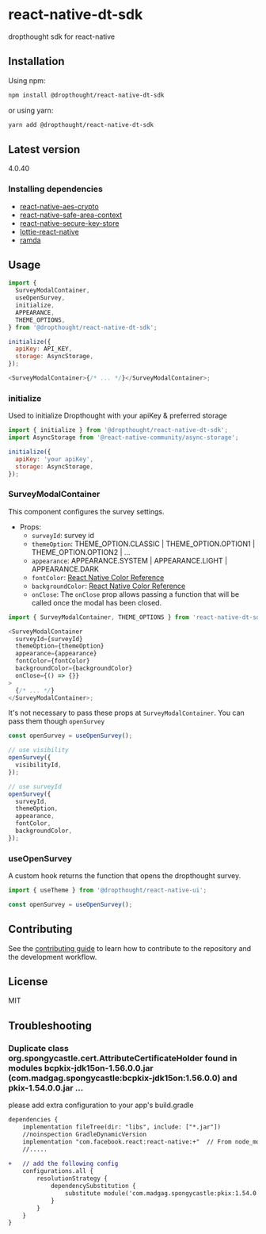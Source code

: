 # react-native-dt-sdk

dropthought sdk for react-native

## Installation

Using npm:

```sh
npm install @dropthought/react-native-dt-sdk
```

or using yarn:

```sh
yarn add @dropthought/react-native-dt-sdk
```

## Latest version
4.0.40

### Installing dependencies

- [react-native-aes-crypto](https://www.npmjs.com/package/react-native-aes-crypto)
- [react-native-safe-area-context](https://github.com/th3rdwave/react-native-safe-area-context#getting-started)
- [react-native-secure-key-store](https://www.npmjs.com/package/react-native-secure-key-store)
- [lottie-react-native](https://github.com/lottie-react-native/lottie-react-native)
- [ramda](https://github.com/ramda/ramda)

## Usage

```js
import {
  SurveyModalContainer,
  useOpenSurvey,
  initialize,
  APPEARANCE,
  THEME_OPTIONS,
} from '@dropthought/react-native-dt-sdk';

initialize({
  apiKey: API_KEY,
  storage: AsyncStorage,
});

<SurveyModalContainer>{/* ... */}</SurveyModalContainer>;
```

### initialize

Used to initialize Dropthought with your apiKey & preferred storage

```js
import { initialize } from '@dropthought/react-native-dt-sdk';
import AsyncStorage from '@react-native-community/async-storage';

initialize({
  apiKey: 'your apiKey',
  storage: AsyncStorage,
});
```

### SurveyModalContainer

This component configures the survey settings.

- Props:
  - `surveyId`: survey id
  - `themeOption`: THEME_OPTION.CLASSIC | THEME_OPTION.OPTION1 | THEME_OPTION.OPTION2 | ...
  - `appearance`: APPEARANCE.SYSTEM | APPEARANCE.LIGHT | APPEARANCE.DARK
  - `fontColor`: [React Native Color Reference](https://reactnative.dev/docs/colors)
  - `backgroundColor`: [React Native Color Reference](https://reactnative.dev/docs/colors)
  - `onClose`: The `onClose` prop allows passing a function that will be called once the modal has been closed.

```js
import { SurveyModalContainer, THEME_OPTIONS } from 'react-native-dt-sdk';

<SurveyModalContainer
  surveyId={surveyId}
  themeOption={themeOption}
  appearance={appearance}
  fontColor={fontColor}
  backgroundColor={backgroundColor}
  onClose={() => {}}
>
  {/* ... */}
</SurveyModalContainer>;
```

It's not necessary to pass these props at `SurveyModalContainer`. You can pass them though `openSurvey`

```js
const openSurvey = useOpenSurvey();

// use visibility
openSurvey({
  visibilityId,
});

// use surveyId
openSurvey({
  surveyId,
  themeOption,
  appearance,
  fontColor,
  backgroundColor,
});
```

### useOpenSurvey

A custom hook returns the function that opens the dropthought survey.

```js
import { useTheme } from '@dropthought/react-native-ui';

const openSurvey = useOpenSurvey();
```

## Contributing

See the [contributing guide](CONTRIBUTING.md) to learn how to contribute to the repository and the development workflow.

## License

MIT

## Troubleshooting

### Duplicate class org.spongycastle.cert.AttributeCertificateHolder found in modules bcpkix-jdk15on-1.56.0.0.jar (com.madgag.spongycastle:bcpkix-jdk15on:1.56.0.0) and pkix-1.54.0.0.jar ...

please add extra configuration to your app's build.gradle

```diff
dependencies {
    implementation fileTree(dir: "libs", include: ["*.jar"])
    //noinspection GradleDynamicVersion
    implementation "com.facebook.react:react-native:+"  // From node_modules
    //.....
    
+   // add the following config
    configurations.all {
        resolutionStrategy {
            dependencySubstitution {
                substitute module('com.madgag.spongycastle:pkix:1.54.0.0') with module('com.madgag.spongycastle:bcpkix-jdk15on:1.56.0.0')
            }
        }
    }
}


```
